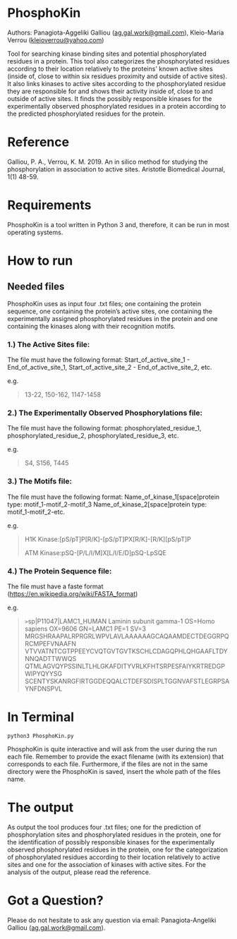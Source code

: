 # PhosphoKin
Authors: Panagiota-Aggeliki Galliou (ag.gal.work@gmail.com), Kleio-Maria Verrou (kleioverrou@yahoo.com)  

Tool for searching kinase binding sites and potential phosphorylated residues in a protein. This tool also categorizes the phosphorylated residues according to their location relatively to the proteins' known active sites (inside of, close to within six residues proximity and outside of active sites). It also links kinases to active sites according to the phosphorylated residue they are responsible for and shows their activity inside of, close to and outside of active sites. It finds the possibly responsible kinases for the experimentally observed phosphorylated residues in a protein according to the predicted phosphorylated residues for the protein.

# Reference

Galliou, P. A., Verrou, K. M. 2019. An in silico method for studying the phosphorylation in association to active sites. Aristotle Biomedical Journal, 1(1) 48-59.

# Requirements

PhosphoKin is a tool written in Python 3 and, therefore, it can be run in most operating systems.

# How to run

## Needed files

PhosphoKin uses as input four .txt files; one containing the protein sequence, one containing the protein’s active sites, one containing the experimentally assigned phosphorylated residues in the protein and one containing the kinases along with their recognition motifs. 

### 1.) The Active Sites file:
The file must have the following format: Start_of_active_site_1 - End_of_active_site_1, Start_of_active_site_2 - End_of_active_site_2, etc.

e.g.

>13-22, 150-162, 1147-1458
### 2.) The Experimentally Observed Phosphorylations file:
The file must have the following format: phosphorylated_residue_1, phosphorylated_residue_2, phosphorylated_residue_3, etc.

e.g.

>S4, S156, T445
### 3.) The Motifs file:
The file must have the following format: Name_of_kinase_1[space]protein type: motif_1-motif_2-motif_3 Name_of_kinase_2[space]protein type: motif_1-motif_2-etc.

e.g.

>H1K Kinase:[pS/pT]P[R/K]-[pS/pT]PX[R/K]-[R/K][pS/pT]P
>
>ATM Kinase:pSQ-[P/L/I/M]X[L/I/E/D]pSQ-LpSQE
   
### 4.) The Protein Sequence file:
The file must have a faste format (https://en.wikipedia.org/wiki/FASTA_format)

e.g.

>`>`sp|P11047|LAMC1_HUMAN Laminin subunit gamma-1 OS=Homo sapiens OX=9606 GN=LAMC1 PE=1 SV=3 MRGSHRAAPALRPRGRLWPVLAVLAAAAAAGCAQAAMDECTDEGGRPQRCMPEFVNAAFN VTVVATNTCGTPPEEYCVQTGVTGVTKSCHLCDAGQPHLQHGAAFLTDYNNQADTTWWQS QTMLAGVQYPSSINLTLHLGKAFDITYVRLKFHTSRPESFAIYKRTREDGPWIPYQYYSG SCENTYSKANRGFIRTGGDEQQALCTDEFSDISPLTGGNVAFSTLEGRPSAYNFDNSPVL
# In Terminal

`python3 PhosphoKin.py`

PhosphoKin is quite interactive and will ask from the user during the run each file. Remember to provide the exact filename (with its extension) that corresponds to each file. Furthermore, if the files are not in the same directory were the PhosphoKin is saved, insert the whole path of the files name. 

# The output

As output the tool produces four .txt files; one for the prediction of phosphorylation sites and phosphorylated residues in the protein, one for the identification of possibly responsible kinases for the experimentally observed phosphorylated residues in the protein, one for the categorization of phosphorylated residues according to their location relatively to active sites and one for the association of kinases with active sites. For the analysis of the output, please read the reference.

# Got a Question?

Please do not hesitate to ask any question via email: Panagiota-Angeliki Galliou (ag.gal.work@gmail.com).

